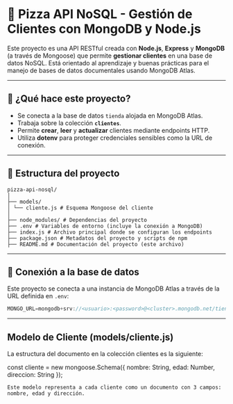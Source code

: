 # 🍕 Pizza API NoSQL - Gestión de Clientes con MongoDB y Node.js

Este proyecto es una API RESTful creada con **Node.js**, **Express** y **MongoDB** (a través de Mongoose) que permite **gestionar clientes** en una base de datos NoSQL. Está orientado al aprendizaje y buenas prácticas para el manejo de bases de datos documentales usando MongoDB Atlas.

---

## 🧠 ¿Qué hace este proyecto?

- Se conecta a la base de datos `tienda` alojada en MongoDB Atlas.
- Trabaja sobre la colección **`clientes`**.
- Permite **crear**, **leer** y **actualizar** clientes mediante endpoints HTTP.
- Utiliza **dotenv** para proteger credenciales sensibles como la URL de conexión.

---

## 📁 Estructura del proyecto

    pizza-api-nosql/
    │
    ├── models/
    │ └── cliente.js # Esquema Mongoose del cliente
    │
    ├── node_modules/ # Dependencias del proyecto
    ├── .env # Variables de entorno (incluye la conexión a MongoDB)
    ├── index.js # Archivo principal donde se configuran los endpoints
    ├── package.json # Metadatos del proyecto y scripts de npm
    ├── README.md # Documentación del proyecto (este archivo)

---

## 🔗 Conexión a la base de datos

Este proyecto se conecta a una instancia de MongoDB Atlas a través de la URL definida en `.env`:

```js
MONGO_URL=mongodb+srv://<usuario>:<password>@<cluster>.mongodb.net/tienda
```

---

## Modelo de Cliente (models/cliente.js)

La estructura del documento en la colección clientes es la siguiente:

const cliente = new mongoose.Schema({
    nombre: String,
    edad: Number,
    direccion: String
});

    Este modelo representa a cada cliente como un documento con 3 campos: nombre, edad y dirección.

